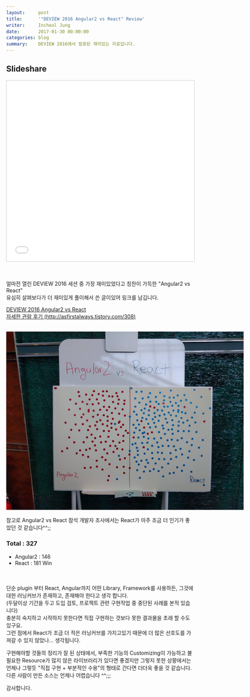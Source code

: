 ```yaml
---
layout:     post
title:      '"DEVIEW 2016 Angular2 vs React" Review'
writer:     Incheol Jung
date:       2017-01-30 00:00:00
categories: blog
summary:    DEVIEW 2016에서 발표된 재미있는 자료입니다.
---
```


## Slideshare

<iframe src="//www.slideshare.net/slideshow/embed_code/key/1Ru6BcWHvxZ7nc" height="485" frameborder="0" marginwidth="0" marginheight="0" scrolling="no" style="border:1px solid #CCC; border-width:1px; margin:0 auto; display:block; width: 100%; max-width: 638px;" allowfullscreen> </iframe>

<br><br>
 얼마전 열린 DEVIEW 2016 세션 중 가장 재미있었다고 칭찬이 가득한 "Angular2 vs React"<br> 
 유심히 살펴보다가 더 재미있게 풀이해서 쓴 글이있어 링크를 남깁니다.

<a href="//www.slideshare.net/deview/114angularvs-react" title="DEVIEW 2016 Angular2 vs React" target="_blank">DEVIEW 2016 Angular2 vs React</a><br>
[자세한 관람 후기 (http://asfirstalways.tistory.com/308)](http://asfirstalways.tistory.com/308)
<br><br>

<img src="/resource/images/post/angularvsreact1027_2.jpg" style="max-width: 638px;" alt="">

참고로 Angular2 vs React 참석 개발자 조사에서는 React가 아주 조금 더 인기가 좋았던 것 같습니다^^;;

### Total : 327

- Angular2 : 146
- React : 181 Win

<br>
<br>
 단순 plugin 부터 React, Angular까지 어떤 Library, Framework를 사용하든, 그것에 대한 러닝커브가 존재하고, 존재해야 한다고 생각 합니다.<br>
 (두달이상 기간을 두고 도입 검토, 프로젝트 관련 구현작업 중 중단된 사례를 본적 있습니다)<br>
 충분히 숙지하고 시작하지 못한다면 직접 구현하는 것보다 못한 결과물을 초래 할 수도있구요.<br>
 그런 점에서 React가 조금 더 적은 러닝커브를 가지고있기 때문에 더 많은 선호도를 가져갈 수 있지 않았나... 생각됩니다.<br>
 
 구현해야할 것들의 정리가 잘 된 상태에서, 부족한 기능의 Customizing이 가능하고 불필요한 Resource가 많지 않은 라이브러리가 있다면 좋겠지만 그렇지 못한 상황에서는 언제나 그렇듯 "직접 구현 + 부분적인 수용"의 형태로 간다면 더더욱 좋을 것 같습니다.
<br>
 다른 사람이 만든 소스는 언제나 어렵습니다 ^^;;;

 감사합니다.

 